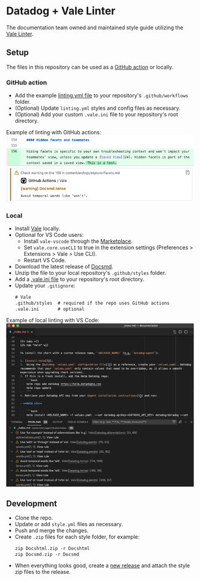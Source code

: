 # Datadog + Vale Linter

The documentation team owned and maintained style guide utilizing the [Vale Linter](https://docs.errata.ai).

## Setup

The files in this repository can be used as a [GitHub action](https://github.com/errata-ai/vale-action) or locally.

### GitHub action

- Add the example [linting.yml file](/examples/linting.yml) to your repository's `.github/workflows` folder.
- (Optional) Update `linting.yml` styles and config files as necessary.
- (Optional) Add your custom `.vale.ini` file to your repository's root directory.

Example of linting with GitHub actions:
![GitHub actions linting](/examples/github-actions-linting.png)

### Local

- Install [Vale](https://docs.errata.ai/vale/install) locally.
- Optional for VS Code users:
    - Install `vale-vscode` through the [Marketplace](https://marketplace.visualstudio.com/items?itemName=errata-ai.vale-server).
    - Set `vale.core.useCLI` to true in the extension settings (Preferences > Extensions > Vale > Use CLI).
    - Restart VS Code.
- Download the latest release of [Docsmd](https://github.com/DataDog/datadog-vale/releases/latest/download/Docsmd.zip).
- Unzip the file to your local repository's `.github/styles` folder.
- Add a [.vale.ini file](examples/.vale.ini) to your repository's root directory.
- Update your `.gitignore`:
    ```
    # Vale
    .github/styles  # required if the repo uses GitHub actions
    .vale.ini       # optional
    ```

Example of local linting with VS Code:
![VS Code linting](/examples/vs-code-linting.png)

## Development

- Clone the repo.
- Update or add `style.yml` files as necessary.
- Push and merge the changes.
- Create `.zip` files for each style folder, for example:
    ```
    zip Docshtml.zip -r Docshtml
    zip Docsmd.zip -r Docsmd
    ```
- When everything looks good, create a [new release](https://github.com/DataDog/datadog-vale/releases) and attach the style zip files to the release.
